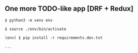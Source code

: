 ## One more TODO-like app [DRF + Redux]

`$ python3 -m venv env`

`$ source ./env/bin/activate`

`(env) $ pip install -r requirements.dev.txt`

`...`
